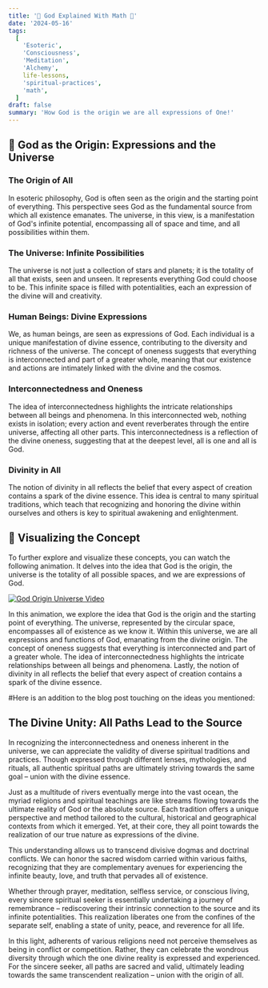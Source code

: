 ```yaml
---
title: '🌌 God Explained With Math 🌌'
date: '2024-05-16'
tags:
  [
    'Esoteric',
    'Consciousness',
    'Meditation',
    'Alchemy',
    life-lessons,
    'spiritual-practices',
    'math',
  ]
draft: false
summary: 'How God is the origin we are all expressions of One!'
---
```


## 🌌 God as the Origin: Expressions and the Universe

### The Origin of All

In esoteric philosophy, God is often seen as the origin and the starting point of everything. This perspective sees God as the fundamental source from which all existence emanates. The universe, in this view, is a manifestation of God's infinite potential, encompassing all of space and time, and all possibilities within them.

### The Universe: Infinite Possibilities

The universe is not just a collection of stars and planets; it is the totality of all that exists, seen and unseen. It represents everything God could choose to be. This infinite space is filled with potentialities, each an expression of the divine will and creativity.

### Human Beings: Divine Expressions

We, as human beings, are seen as expressions of God. Each individual is a unique manifestation of divine essence, contributing to the diversity and richness of the universe. The concept of oneness suggests that everything is interconnected and part of a greater whole, meaning that our existence and actions are intimately linked with the divine and the cosmos.

### Interconnectedness and Oneness

The idea of interconnectedness highlights the intricate relationships between all beings and phenomena. In this interconnected web, nothing exists in isolation; every action and event reverberates through the entire universe, affecting all other parts. This interconnectedness is a reflection of the divine oneness, suggesting that at the deepest level, all is one and all is God.

### Divinity in All

The notion of divinity in all reflects the belief that every aspect of creation contains a spark of the divine essence. This idea is central to many spiritual traditions, which teach that recognizing and honoring the divine within ourselves and others is key to spiritual awakening and enlightenment.

## 🎥 Visualizing the Concept

To further explore and visualize these concepts, you can watch the following animation. It delves into the idea that God is the origin, the universe is the totality of all possible spaces, and we are expressions of God.

[![God Origin Universe Video](https://i9.ytimg.com/vi/Wfg-IZeRML8/mqdefault.jpg?v=66463abb&sqp=CJD3mLIG&rs=AOn4CLBHFVpWqwrB9SKqe5eGZgzq8YyzAw)](https://youtu.be/Wfg-IZeRML8)

In this animation, we explore the idea that God is the origin and the starting point of everything. The universe, represented by the circular space, encompasses all of existence as we know it. Within this universe, we are all expressions and functions of God, emanating from the divine origin. The concept of oneness suggests that everything is interconnected and part of a greater whole. The idea of interconnectedness highlights the intricate relationships between all beings and phenomena. Lastly, the notion of divinity in all reflects the belief that every aspect of creation contains a spark of the divine essence.

#Here is an addition to the blog post touching on the ideas you mentioned:

## The Divine Unity: All Paths Lead to the Source

In recognizing the interconnectedness and oneness inherent in the universe, we can appreciate the validity of diverse spiritual traditions and practices. Though expressed through different lenses, mythologies, and rituals, all authentic spiritual paths are ultimately striving towards the same goal – union with the divine essence.

Just as a multitude of rivers eventually merge into the vast ocean, the myriad religions and spiritual teachings are like streams flowing towards the ultimate reality of God or the absolute source. Each tradition offers a unique perspective and method tailored to the cultural, historical and geographical contexts from which it emerged. Yet, at their core, they all point towards the realization of our true nature as expressions of the divine.

This understanding allows us to transcend divisive dogmas and doctrinal conflicts. We can honor the sacred wisdom carried within various faiths, recognizing that they are complementary avenues for experiencing the infinite beauty, love, and truth that pervades all of existence.

Whether through prayer, meditation, selfless service, or conscious living, every sincere spiritual seeker is essentially undertaking a journey of remembrance – rediscovering their intrinsic connection to the source and its infinite potentialities. This realization liberates one from the confines of the separate self, enabling a state of unity, peace, and reverence for all life.

In this light, adherents of various religions need not perceive themselves as being in conflict or competition. Rather, they can celebrate the wondrous diversity through which the one divine reality is expressed and experienced. For the sincere seeker, all paths are sacred and valid, ultimately leading towards the same transcendent realization – union with the origin of all.
